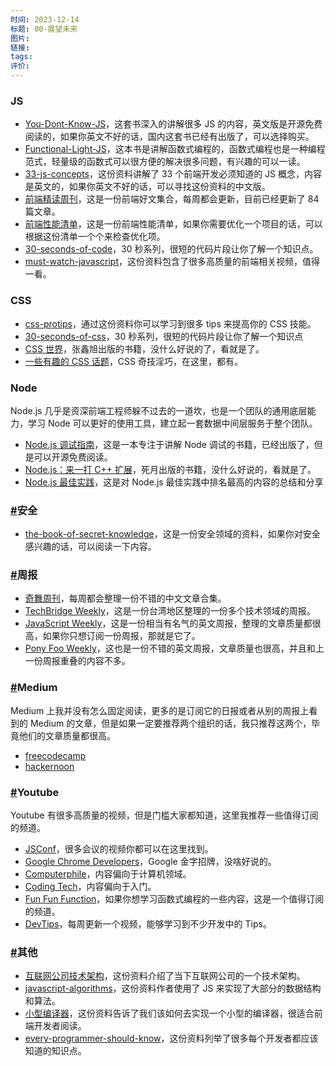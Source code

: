 ```yaml
---
时间: 2023-12-14
标题: 00-展望未来
图片: 
链接: 
tags: 
评价:
---
```


### JS

- [You-Dont-Know-JS](https://github.com/getify/You-Dont-Know-JS)，这套书深入的讲解很多 JS 的内容，英文版是开源免费阅读的，如果你英文不好的话，国内这套书已经有出版了，可以选择购买。
- [Functional-Light-JS](https://github.com/getify/Functional-Light-JS)，这本书是讲解函数式编程的，函数式编程也是一种编程范式，轻量级的函数式可以很方便的解决很多问题，有兴趣的可以一读。
- [33-js-concepts](https://github.com/leonardomso/33-js-concepts)，这份资料讲解了 33 个前端开发必须知道的 JS 概念，内容是英文的，如果你英文不好的话，可以寻找这份资料的中文版。
- [前端精读周刊](https://github.com/dt-fe/weekly)，这是一份前端好文集合，每周都会更新，目前已经更新了 84 篇文章。
- [前端性能清单](https://github.com/JohnsenZhou/Front-End-Performance-Checklist)，这是一份前端性能清单，如果你需要优化一个项目的话，可以根据这份清单一个个来检查优化项。
- [30-seconds-of-code](https://github.com/30-seconds/30-seconds-of-code)，30 秒系列，很短的代码片段让你了解一个知识点。
- [must-watch-javascript](https://github.com/AllThingsSmitty/must-watch-javascript)，这份资料包含了很多高质量的前端相关视频，值得一看。

### [](https://doc.vercel.app/webyck/article/5be91762f265da611b57e015.html#css)CSS

- [css-protips](https://github.com/AllThingsSmitty/css-protips)，通过这份资料你可以学习到很多 tips 来提高你的 CSS 技能。
- [30-seconds-of-css](https://github.com/30-seconds/30-seconds-of-css)，30 秒系列，很短的代码片段让你了解一个知识点
- [CSS 世界](https://item.jd.com/12262251.html)，张鑫旭出版的书籍，没什么好说的了，看就是了。
- [一些有趣的 CSS 话题](https://github.com/chokcoco/iCSS)，CSS 奇技淫巧，在这里，都有。


### Node

Node.js 几乎是资深前端工程师躲不过去的一道坎，也是一个团队的通用底层能力，学习 Node 可以更好的使用工具，建立起一套数据中间层服务于整个团队。

- [Node.js 调试指南](https://github.com/nswbmw/node-in-debugging)，这是一本专注于讲解 Node 调试的书籍，已经出版了，但是可以开源免费阅读。
- [Node.js：来一打 C++ 扩展](https://item.jd.com/12380404.html)，死月出版的书籍，没什么好说的，看就是了。
- [Node.js 最佳实践](https://github.com/i0natan/nodebestpractices/blob/master/README.chinese.md)，这是对 Node.js 最佳实践中排名最高的内容的总结和分享

### [#](https://doc.vercel.app/webyck/article/5be91762f265da611b57e015.html#%E5%AE%89%E5%85%A8)安全

- [the-book-of-secret-knowledge](https://github.com/trimstray/the-book-of-secret-knowledge)，这是一份安全领域的资料，如果你对安全感兴趣的话，可以阅读一下内容。

### [#](https://doc.vercel.app/webyck/article/5be91762f265da611b57e015.html#%E5%91%A8%E6%8A%A5)周报

- [奇舞周刊](https://weekly.75team.com/)，每周都会整理一份不错的中文文章合集。
- [TechBridge Weekly](https://weekly.techbridge.cc/)，这是一份台湾地区整理的一份多个技术领域的周报。
- [JavaScript Weekly](https://javascriptweekly.com/)，这是一份相当有名气的英文周报，整理的文章质量都很高，如果你只想订阅一份周报，那就是它了。
- [Pony Foo Weekly](https://ponyfoo.com/weekly)，这也是一份不错的英文周报，文章质量也很高，并且和上一份周报重叠的内容不多。

### [#](https://doc.vercel.app/webyck/article/5be91762f265da611b57e015.html#medium)Medium

Medium 上我并没有怎么固定阅读，更多的是订阅它的日报或者从别的周报上看到的 Medium 的文章，但是如果一定要推荐两个组织的话，我只推荐这两个，毕竟他们的文章质量都很高。

- [freecodecamp](https://medium.freecodecamp.org/)
- [hackernoon](https://hackernoon.com/)

### [#](https://doc.vercel.app/webyck/article/5be91762f265da611b57e015.html#youtube)Youtube

Youtube 有很多高质量的视频，但是门槛大家都知道，这里我推荐一些值得订阅的频道。

- [JSConf](https://www.youtube.com/channel/UCzoVCacndDCfGDf41P-z0iA)，很多会议的视频你都可以在这里找到。
- [Google Chrome Developers](https://www.youtube.com/channel/UCnUYZLuoy1rq1aVMwx4aTzw)，Google 金字招牌，没啥好说的。
- [Computerphile](https://www.youtube.com/channel/UC9-y-6csu5WGm29I7JiwpnA)，内容偏向于计算机领域。
- [Coding Tech](https://www.youtube.com/channel/UCtxCXg-UvSnTKPOzLH4wJaQ/videos)，内容偏向于入门。
- [Fun Fun Function](https://www.youtube.com/channel/UCO1cgjhGzsSYb1rsB4bFe4Q)，如果你想学习函数式编程的一些内容，这是一个值得订阅的频道。
- [DevTips](https://www.youtube.com/user/DevTipsForDesigners/videos)，每周更新一个视频，能够学习到不少开发中的 Tips。

### [#](https://doc.vercel.app/webyck/article/5be91762f265da611b57e015.html#%E5%85%B6%E4%BB%96)其他

- [互联网公司技术架构](https://github.com/davideuler/architecture.of.internet-product)，这份资料介绍了当下互联网公司的一个技术架构。
- [javascript-algorithms](https://github.com/trekhleb/javascript-algorithms)，这份资料作者使用了 JS 来实现了大部分的数据结构和算法。
- [小型编译器](https://github.com/jamiebuilds/the-super-tiny-compiler)，这份资料告诉了我们该如何去实现一个小型的编译器，很适合前端开发者阅读。
- [every-programmer-should-know](https://github.com/mtdvio/every-programmer-should-know)，这份资料列举了很多每个开发者都应该知道的知识点。



